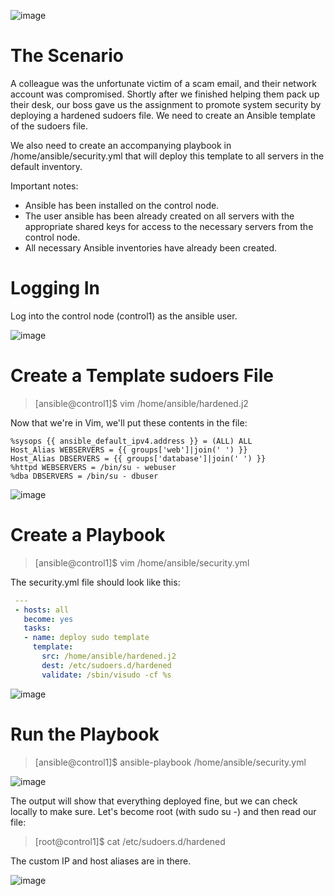 ![image](https://user-images.githubusercontent.com/44756128/113584854-07799e80-95f1-11eb-91b6-612ae183eb47.png)

# The Scenario
A colleague was the unfortunate victim of a scam email, and their network account was compromised. Shortly after we finished helping them pack up their desk, our boss gave us the assignment to promote system security by deploying a hardened sudoers file. We need to create an Ansible template of the sudoers file.

We also need to create an accompanying playbook in /home/ansible/security.yml that will deploy this template to all servers in the default inventory.

Important notes:
  - Ansible has been installed on the control node.
  - The user ansible has been already created on all servers with the appropriate shared keys for access to the necessary servers from the control node.
  - All necessary Ansible inventories have already been created.

# Logging In
Log into the control node (control1) as the ansible user.

![image](https://user-images.githubusercontent.com/44756128/113585399-cafa7280-95f1-11eb-9877-b95d7e04603c.png)

# Create a Template sudoers File
> [ansible@control1]$ vim /home/ansible/hardened.j2

Now that we're in Vim, we'll put these contents in the file:
```
%sysops {{ ansible_default_ipv4.address }} = (ALL) ALL
Host_Alias WEBSERVERS = {{ groups['web']|join(' ') }}
Host_Alias DBSERVERS = {{ groups['database']|join(' ') }}
%httpd WEBSERVERS = /bin/su - webuser
%dba DBSERVERS = /bin/su - dbuser
```

![image](https://user-images.githubusercontent.com/44756128/113585563-0301b580-95f2-11eb-9111-16b0cc55c05c.png)

# Create a Playbook
> [ansible@control1]$ vim /home/ansible/security.yml

The security.yml file should look like this:

```yml
 ---
 - hosts: all
   become: yes
   tasks:
   - name: deploy sudo template
     template:
       src: /home/ansible/hardened.j2
       dest: /etc/sudoers.d/hardened
       validate: /sbin/visudo -cf %s
```

![image](https://user-images.githubusercontent.com/44756128/113586450-25480300-95f3-11eb-81e7-6d6efed9ceb2.png)

# Run the Playbook
> [ansible@control1]$ ansible-playbook /home/ansible/security.yml

![image](https://user-images.githubusercontent.com/44756128/113586206-d69a6900-95f2-11eb-9778-89404e011e3b.png)

The output will show that everything deployed fine, but we can check locally to make sure. Let's become root (with sudo su -) and then read our file:

> [root@control1]$ cat /etc/sudoers.d/hardened

The custom IP and host aliases are in there.

![image](https://user-images.githubusercontent.com/44756128/113586654-62ac9080-95f3-11eb-92f0-e0162be1d2e2.png)
